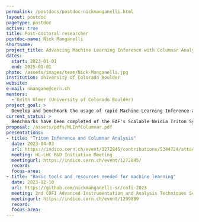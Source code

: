 ```yaml
---
permalink: /postdocs/postdoc-nickmanganelli.html
layout: postdoc
pagetype: postdoc
active: true
title: Post-doctoral researcher
postdoc-name: Nick Manganelli
shortname: 
project_title: Advancing Machine Learning Inference with Columnar Analysis at CMS Analysis Facilities
dates:
  start: 2023-01-01
  end: 2025-01-01
photo: /assets/images/team/Nick-Manganelli.jpg
institution: University of Colorado Boulder
website:
e-mail: nmangane@cern.ch
mentors:
  - Keith Ulmer (University of Colorado Boulder)
project_goal: >
  Develop and benchmark the usage of rapid Machine Learning Inference-as-a-Service together with columnar analysis in the Fermilab Elastic Analysis Facility for the next generation HL-LHC computing model.
current_status: >
  Benchmarks have been completed of the EAF's Scalable Nvidia Triton System. Simple scaling tests show that the simple comparison of serial requests for inference of a two-class ParticleNet model attain speedups of approximately 50x using Triton on a 2.20GB MIG slice of an A100 GPU at the EAF, relative to a typical worker node in the LPC interactive nodes. While benchmarking, we discovered inefficiencies in the scaling of the Triton system, which resulted in too many servers spinning up for the number of requests being received. After tuning, we attained linear scaling of net inference rate with Triton server instances, indicating near-ideal scale-up parameters for the models under test. Tests of the basic networking characteristics demonstrate that the kinds of models oftend deployed in analysis now, such as BDTs, can easily see slowdown using the Triton server infrastructure, due to the overhead of transmitting the inputs and outputs over the network. More compute-heavy models, such as ResNet50 and the aforementioned ParticleNet model, however, see notable and significant (respectively) gain due to the balance of computational (inference) time and network transmission time. Another result from our research is that the current default Triton behaviour with regards to simultaneously handling multiple models is not ideal. When multiple models are receiving inference requests on a given Triton server instance, each one builds and fills a request queue in main RAM. Due to contention for resources, whether it's in main RAM, over the PCIe Bus, for the GPU RAM, or compute, we see that inference efficiency can drop significantly, by approximately a factor of 5. This indicates that a better behaviour to orchestrate, when multiple models are being requested and when multiple servers are available, is to concentrate model requests of the same type (and potentially the same computation engine, such as torch or tensorflow) in the same server. Such capability is currently reserved for Nvidia AI Enterprise customers, however. Regardless, Triton proves to be a highly-efficienty ML Inference service, which is easy to use at the LPC/EAF, and can support requests from hundreds of worker nodes in parallel. The usage of this service by LPC analysts should be highly encouraged, in order to preserve other GPU usage for other tasks, such as model training. The paper has been submitted to CSBS and the arXiv: ["Optimizing High Throughput Inference on Graph Neural Networks at Shared Computing Facilities with the NVIDIA Triton Inference Server"](https://arxiv.org/abs/2312.06838)
proposal: /assets/pdfs/MLInfColumnar.pdf
presentations:
- title: "Triton Inference and Columnar Analysis"
  date: 2023-04-03
  url: https://indico.cern.ch/event/1272845/contributions/5344724/attachments/2623810/4537142/NickManganelli_HLLHCR&D_03_04_2023.pdf
  meeting: HL-LHC R&D Initiative Meeting
  meetingurl: https://indico.cern.ch/event/1272845/
  record:
  focus-area:
- title: "Basic tools and resources needed for machine learning"
  date: 2023-12-10
  url: https://github.com/nickmanganelli-sr/cofi-2023
  meeting: 2nd COFI Advanced Instrumentation and Analysis Techniques School
  meetingurl: https://indico.cern.ch/event/1299889
  record:
  focus-area:
---
```

